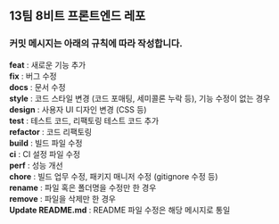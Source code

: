 ## 13팀 8비트 프론트엔드 레포

### 커밋 메시지는 아래의 규칙에 따라 작성합니다.


**feat** : 새로운 기능 추가  
**fix** : 버그 수정  
**docs** : 문서 수정  
**style** : 코드 스타일 변경 (코드 포매팅, 세미콜론 누락 등), 기능 수정이 없는 경우  
**design** : 사용자 UI 디자인 변경 (CSS 등)  
**test** : 테스트 코드, 리팩토링 테스트 코드 추가  
**refactor** : 코드 리팩토링  
**build** : 빌드 파일 수정  
**ci** : CI 설정 파일 수정  
**perf** : 성능 개선  
**chore** : 빌드 업무 수정, 패키지 매니저 수정 (gitignore 수정 등)  
**rename** : 파일 혹은 폴더명을 수정만 한 경우  
**remove** : 파일을 삭제만 한 경우  
**Update README.md** : README 파일 수정은 해당 메시지로 통일  
